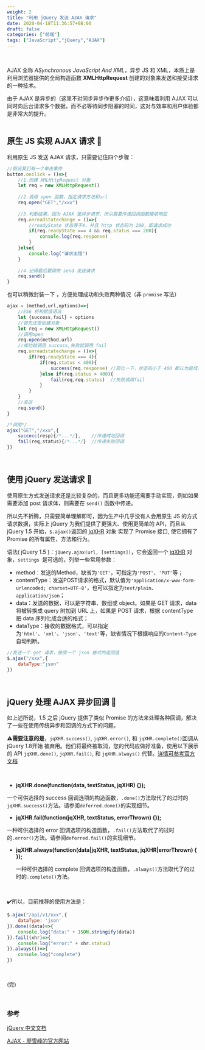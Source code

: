 ```yaml
---
weight: 2
title: "利用 jQuery 发送 AJAX 请求"
date: 2020-04-18T11:36:57+08:00
draft: false
categories: ["前端"]
tags: ["JavaScript","jQuery","AJAX"]
---
```

&nbsp;

AJAX 全称 *ASynchronous JavaScript And XML*，异步 JS 和 XML，本质上是利用浏览器提供的全局构造函数 **XMLHttpRequest** 创建的对象来发送和接受请求的一种技术。
&nbsp;

由于 AJAX 是异步的（这里不对同步异步作更多介绍），这意味着利用 AJAX 可以同时向后台请求多个数据，而不必等待同步阻塞的时间，这对与效率和用户体验都是非常大的提升。  
&nbsp;

## 原生 JS 实现 AJAX 请求 :wave:
利用原生 JS 发送 AJAX 请求，只需要记住四个步骤：  
```JavaScript
//假设我们有一个单击事件
button.onclick = ()=>{
    //1.创建 XMLHttpRequest 对象
    let req = new XMLHttpRequest()
    
    //2.调用 open 函数，指定请求方法和url
    req.open("GET","/xxx")
    
    //3.判断结果，因为 AJAX 是异步请求，所以需要传递回调函数接收响应
    req.onreadstatechange = ()=>{
        //readyState 状态等于4，并且 http 状态码为 200，即请求成功
        if(req.readyState === 4 && req.status === 200){
            console.log(req.response)
        }
    }else{
        console.log("请求出错")
    }
    
    //4.记得最后要调用 send 发送请求
    req.send()
}
```

也可以稍微封装一下 ，方便处理成功和失败两种情况（非 `promise` 写法）  

```javascript
ajax = (method,url,options)=>{
    //ES6 析构赋值语法
    let {success,fail} = options
    //首先还是创建对象
    let req = new XMLHttpRequest()
    //调用open
    req.open(method,url)
    //成功就调用 succuss,失败就调用 fail
    req.onreadstatechange = ()=>{
        if(req.readyState === 4){
            if(req.status < 400){
                success(req.response) //简化一下，状态码小于 400 都认为是成功，调用seccuss
            }else if(req.status > 400){
                fail(req,req.status)  //失败调用fail
            }
        }
    }
    //发送
    req.send()
}

/*调用*/
ajax("GET","/xxx",{
    succecc(resp){/*...*/},    //传递成功回调
    fail(req,status){/*...*/}  //传递失败回调
})
```

&nbsp;

## 使用 jQuery 发送请求 :dash:

使用原生方式发送请求还是比较复杂的，而且更多功能还需要手动实现，例如如果需要添加 post 请求体，则需要在 `send()` 函数中传递。

所以先不折腾，只需要简单理解即可，因为生产中几乎没有人会用原生 JS 的方式请求数据，实际上 jQuery 为我们提供了更强大、使用更简单的 API，而且从 jQuery 1.5 开始，`$.ajax()`返回的  [jqXHR](https://www.jquery123.com/jQuery.ajax/#jqXHR) 对象 实现了 Promise 接口, 使它拥有了 Promise 的所有属性，方法和行为。  



语法( jQuery 1.5 )：`jQuery.ajax(url, [settings])`，它会返回一个 [jqXHR](https://www.jquery123.com/jQuery.ajax/#jqXHR) 对象，`settings `是可选的，列举一些常用参数：

- method：发送的Method，缺省为`'GET'`，可指定为`'POST'`、`'PUT'`等；
- contentType：发送POST请求的格式，默认值为`'application/x-www-form-urlencoded; charset=UTF-8'`，也可以指定为`text/plain`、`application/json`；
- data：发送的数据，可以是字符串、数组或 object。如果是 GET 请求，data 将被转换成 query 附加到 URL 上，如果是 POST 请求，根据 contentType 把 data 序列化成合适的格式；
- dataType：接收的数据格式，可以指定为`'html'`、`'xml'`、`'json'`、`'text'`等，缺省情况下根据响应的`Content-Type`自动判断。

```javascript
//发送一个 get 请求，接受一个 json 格式的返回值
$.ajax("/xxx",{
    dataType:"json"
})
```

&nbsp;

## jQuery 处理 AJAX 异步回调 :arrows_counterclockwise:

如上述所说，1.5 之后 jQuery 提供了类似 Promise 的方法来处理各种回调，解决了一些在使用传统异步和回调的方式下的问题。

**:warning:需要注意的是**，`jqXHR.success()`, `jqXHR.error()`, 和 `jqXHR.complete()`回调从 jQuery 1.8开始 被弃用。他们将最终被取消，您的代码应做好准备，使用以下展示的 API `jqXHR.done()`, `jqXHR.fail()`, 和 `jqXHR.always()` 代替。[详情可参考官方文档](https://www.jquery123.com/jQuery.ajax/#jqXHR)

&nbsp;

- **jqXHR.done(function(data, textStatus, jqXHR) {});**

一个可供选择的 success 回调选项的构造函数，`.done()`方法取代了的过时的`jqXHR.success()`方法。请参阅`deferred.done()`的实现细节。

- **jqXHR.fail(function(jqXHR, textStatus, errorThrown) {});**

一种可供选择的 error 回调选项的构造函数，`.fail()`方法取代了的过时的`.error()`方法。请参阅`deferred.fail()`的实现细节。

- **jqXHR.always(function(data|jqXHR, textStatus, jqXHR|errorThrown) { });**

  一种可供选择的 complete 回调选项的构造函数，`.always()`方法取代了的过时的`.complete()`方法。

  &nbsp;

:heavy_check_mark:所以，目前推荐的使用方法是：

```javascript
$.ajax("/api/v1/xxx",{
    dataType: 'json'
}).done((data)=>{
    console.log("data:" + JSON.stringify(data))
}).fail((xhr)=>{
    console.log("error:" + xhr.status)
}).always(()=>{
    console.log("complete")
})
```

&nbsp;

(完)

&nbsp;

### 参考

[jQuery 中文文档](https://www.jquery123.com/jQuery.ajax/)

[AJAX - 廖雪峰的官方网站](https://www.liaoxuefeng.com/wiki/1022910821149312/1023023601676640)

